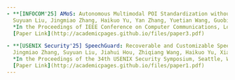 ```yaml
---
- **[INFOCOM'25] AMoS: Autonomous Multimodal POI Standardization without Extra Annotation**  
  Suyuan Liu, Jingmiao Zhang, Haikuo Yu, Yan Zhang, Yuetian Wang, Guobin Shen, Xiang-Yang Li  
  *In the Proceedings of IEEE Conference on Computer Communications, London, UK, May 19-22, 2025.*  
  [Paper Link](http://academicpages.github.io/files/paper3.pdf)

- **[USENIX Security'25] SpeechGuard: Recoverable and Customizable Speech Privacy Protection**  
  Jingmiao Zhang, Suyuan Liu, Jiahui Hou, Zhiqiang Wang, Haikuo Yu, Xiang-Yang Li  
  *In the Proceedings of the 34th USENIX Security Symposium, Seattle, WA, USA, August 13–15, 2025.*  
  [Paper Link](http://academicpages.github.io/files/paper1.pdf)
---
```

